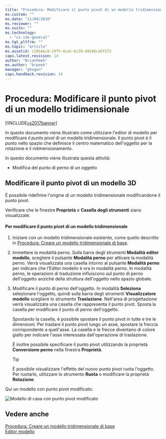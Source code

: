 ```yaml
---
title: "Procedura: Modificare il punto pivot di un modello tridimensionale | Microsoft Docs"
ms.custom: ""
ms.date: "11/04/2016"
ms.reviewer: ""
ms.suite: ""
ms.technology: 
  - "vs-ide-general"
ms.tgt_pltfrm: ""
ms.topic: "article"
ms.assetid: c20b4ec8-29f5-4ca5-bc39-d4548ca6f573
caps.latest.revision: 14
author: "BrianPeek"
ms.author: "brpeek"
manager: "ghogen"
caps.handback.revision: 14
---
```

# Procedura: Modificare il punto pivot di un modello tridimensionale
[!INCLUDE[vs2017banner](../code-quality/includes/vs2017banner.md)]

In questo documento viene illustrato come utilizzare l'editor di modello per modificare *il punto pivot* di un modello tridimensionale.  Il punto pivot è il punto nello spazio che definisce il centro matematico dell'oggetto per la rotazione e il ridimensionamento.  
  
 In questo documento viene illustrata questa attività:  
  
-   Modifica del punto di perno di un oggetto  
  
## Modificare il punto pivot di un modello 3D  
 È possibile ridefinire l'origine di un modello tridimensionale modificandone il punto pivot.  
  
 Verificare che le finestre **Proprietà** e **Casella degli strumenti** siano visualizzate.  
  
#### Per modificare il punto pivot di un modello tridimensionale  
  
1.  Iniziare con un modello tridimensionale esistente, come quello descritto in [Procedura: Creare un modello tridimensionale di base](../Topic/How%20to:%20Create%20a%20Basic%203-D%20Model.md).  
  
2.  Immettere la modalità perno.  Sulla barra degli strumenti **Modalità editor modello**, scegliere il pulsante **Modalità perno** per attivare la modalità perno.  Verrà visualizzata una casella intorno al pulsante **Modalità perno** per indicare che l'Editor modello è ora in modalità perno.  In modalità perno, le operazioni di traduzione influiscono sul punto di perno dell'oggetto anziché della struttura dell'oggetto nello spazio globale.  
  
3.  Modificare il punto di perno dell'oggetto.  In modalità **Seleziona** selezionare l'oggetto, quindi sulla barra degli strumenti **Visualizzatore modello** scegliere lo strumento **Traslazione**.  Nell'area di progettazione verrà visualizzata una casella che rappresenta il punto pivot.  Sposta la casella per modificare il punto di perno dell'oggetto.  
  
     Spostando la casella, è possibile spostare il punto pivot in tutte e tre le dimensioni.  Per traslare il punto pivot lungo un asse, spostare la freccia corrispondente a quell'asse.  La casella e le frecce diventano di colore giallo per indicare l'asse interessata dall'operazione di traslazione.  
  
     È inoltre possibile specificare il punto pivot utilizzando la proprietà **Conversione perno** nella finestra **Proprietà**.  
  
    > [!TIP]
    >  È possibile visualizzare l'effetto del nuovo punto pivot ruota l'oggetto.  Per ruotarlo, utilizzare lo strumento **Ruota** o modificare la proprietà **Rotazione**.  
  
 Qui un modello con punto pivot modificato:  
  
 ![Modello di casa con punto pivot modificato](~/docs/designers/media/digit-modified-model.png "Digit\-Modified\-Model")  
  
## Vedere anche  
 [Procedura: Creare un modello tridimensionale di base](../Topic/How%20to:%20Create%20a%20Basic%203-D%20Model.md)   
 [Editor modello](../designers/model-editor.md)